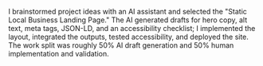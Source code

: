 I brainstormed project ideas with an AI assistant and selected the "Static Local Business Landing Page." The AI generated drafts for hero copy, alt text, meta tags, JSON-LD, and an accessibility checklist; I implemented the layout, integrated the outputs, tested accessibility, and deployed the site. The work split was roughly 50% AI draft generation and 50% human implementation and validation.
